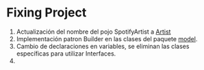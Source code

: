 # Fixing Project

1. Actualización del nombre del pojo SpotifyArtist a [Artist](./src/main/java/com/example/refactor/model/Artist.java)
1. Implementación patron Builder en las clases del paquete [model](./src/main/java/com/example/refactor/model).
1. Cambio de declaraciones en variables, se eliminan las clases específicas para utilizar Interfaces.
1. 